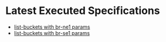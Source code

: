# Latest Executed Specifications

- [list-buckets with br-ne1 params](./list-buckets_params_br-ne1.md)
- [list-buckets with br-se1 params](./list-buckets_params_br-se1.md)
